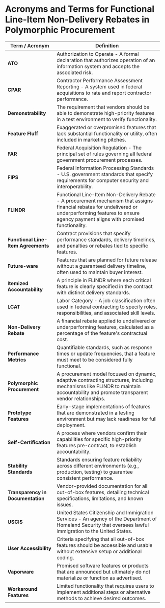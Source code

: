 # Acronyms and Terms for Functional Line-Item Non-Delivery Rebates in Polymorphic Procurement

| **Term / Acronym**           | **Definition**                                                                                                                                                                                                                                                                               |
|-------------------------------|-----------------------------------------------------------------------------------------------------------------------------------------------------------------------------------------------------------------------------------------------------------------------------------------------|
| **ATO**                       | Authorization to Operate - A formal declaration that authorizes operation of an information system and accepts the associated risk.                                                                                                                                                          |
| **CPAR**                      | Contractor Performance Assessment Reporting - A system used in federal acquisitions to rate and report contractor performance.                                                                                                                                                               |
| **Demonstrability**           | The requirement that vendors should be able to demonstrate high-priority features in a test environment to verify functionality.                                                                                                                                                            |
| **Feature Fluff**             | Exaggerated or overpromised features that lack substantial functionality or utility, often included in marketing pitches.                                                                                                                                                                    |
| **FAR**                       | Federal Acquisition Regulation - The principal set of rules governing all federal government procurement processes.                                                                                                                                                                          |
| **FIPS**                      | Federal Information Processing Standards - U.S. government standards that specify requirements for computer security and interoperability.                                                                                                                                                   |
| **FLINDR**                    | Functional Line-Item Non-Delivery Rebate - A procurement mechanism that assigns financial rebates for undelivered or underperforming features to ensure agency payment aligns with promised functionality.                                                                                  |
| **Functional Line-Item Agreements** | Contract provisions that specify performance standards, delivery timelines, and penalties or rebates tied to specific features.                                                                                                                                                         |
| **Future-ware**               | Features that are planned for future release without a guaranteed delivery timeline, often used to maintain buyer interest.                                                                                                                                                                  |
| **Itemized Accountability**   | A principle in FLINDR where each critical feature is clearly specified in the contract with distinct delivery standards.                                                                                                                                                                     |
| **LCAT**                      | Labor Category - A job classification often used in federal contracting to specify roles, responsibilities, and associated skill levels.                |                                                                                                                                                                                                                                                                
| **Non-Delivery Rebate**       | A financial rebate applied to undelivered or underperforming features, calculated as a percentage of the feature's contractual cost.                                                                                                                                                        |
| **Performance Metrics**       | Quantifiable standards, such as response times or update frequencies, that a feature must meet to be considered fully functional.                                                                                                                                                           |
| **Polymorphic Procurement**   | A procurement model focused on dynamic, adaptive contracting structures, including mechanisms like FLINDR to maintain accountability and promote transparent vendor relationships.                                                                                                          |
| **Prototype Features**        | Early-stage implementations of features that are demonstrated in a testing environment but may lack readiness for full deployment.                                                                                                                                                          |
| **Self-Certification**        | A process where vendors confirm their capabilities for specific high-priority features pre-contract, to establish accountability.                                                                                                                                                           |
| **Stability Standards**       | Standards ensuring feature reliability across different environments (e.g., production, testing) to guarantee consistent performance.                                                                                                                                                       |
| **Transparency in Documentation** | Vendor-provided documentation for all out-of-box features, detailing technical specifications, limitations, and known issues.                                                                                                                                                          |
| **USCIS**                     | United States Citizenship and Immigration Services - An agency of the Department of Homeland Security that oversees lawful immigration to the United States.                                                                                                                                 |
| **User Accessibility**        | Criteria specifying that all out-of-box features should be accessible and usable without extensive setup or additional coding.                                                                                                                                                              |
| **Vaporware**                 | Promised software features or products that are announced but ultimately do not materialize or function as advertised.                                                                                                                                                                       |
| **Workaround Features**       | Limited functionality that requires users to implement additional steps or alternative methods to achieve desired outcomes.                                                                                                                                                                 |


